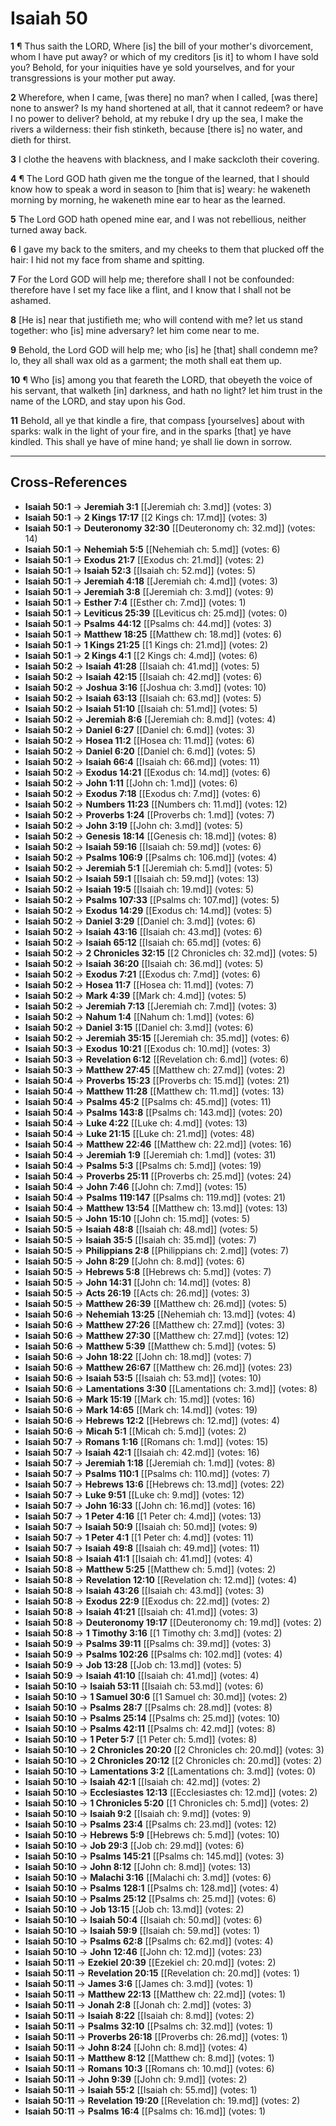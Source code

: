 # Isaiah 50

**1** ¶ Thus saith the LORD, Where [is] the bill of your mother's divorcement, whom I have put away? or which of my creditors [is it] to whom I have sold you? Behold, for your iniquities have ye sold yourselves, and for your transgressions is your mother put away.

**2** Wherefore, when I came, [was there] no man? when I called, [was there] none to answer? Is my hand shortened at all, that it cannot redeem? or have I no power to deliver? behold, at my rebuke I dry up the sea, I make the rivers a wilderness: their fish stinketh, because [there is] no water, and dieth for thirst.

**3** I clothe the heavens with blackness, and I make sackcloth their covering.

**4** ¶ The Lord GOD hath given me the tongue of the learned, that I should know how to speak a word in season to [him that is] weary: he wakeneth morning by morning, he wakeneth mine ear to hear as the learned.

**5** The Lord GOD hath opened mine ear, and I was not rebellious, neither turned away back.

**6** I gave my back to the smiters, and my cheeks to them that plucked off the hair: I hid not my face from shame and spitting.

**7** For the Lord GOD will help me; therefore shall I not be confounded: therefore have I set my face like a flint, and I know that I shall not be ashamed.

**8** [He is] near that justifieth me; who will contend with me? let us stand together: who [is] mine adversary? let him come near to me.

**9** Behold, the Lord GOD will help me; who [is] he [that] shall condemn me? lo, they all shall wax old as a garment; the moth shall eat them up.

**10** ¶ Who [is] among you that feareth the LORD, that obeyeth the voice of his servant, that walketh [in] darkness, and hath no light? let him trust in the name of the LORD, and stay upon his God.

**11** Behold, all ye that kindle a fire, that compass [yourselves] about with sparks: walk in the light of your fire, and in the sparks [that] ye have kindled. This shall ye have of mine hand; ye shall lie down in sorrow.

---

## Cross-References

- **Isaiah 50:1** → **Jeremiah 3:1** [[Jeremiah ch: 3.md]] (votes: 3)
- **Isaiah 50:1** → **2 Kings 17:17** [[2 Kings ch: 17.md]] (votes: 3)
- **Isaiah 50:1** → **Deuteronomy 32:30** [[Deuteronomy ch: 32.md]] (votes: 14)
- **Isaiah 50:1** → **Nehemiah 5:5** [[Nehemiah ch: 5.md]] (votes: 6)
- **Isaiah 50:1** → **Exodus 21:7** [[Exodus ch: 21.md]] (votes: 2)
- **Isaiah 50:1** → **Isaiah 52:3** [[Isaiah ch: 52.md]] (votes: 5)
- **Isaiah 50:1** → **Jeremiah 4:18** [[Jeremiah ch: 4.md]] (votes: 3)
- **Isaiah 50:1** → **Jeremiah 3:8** [[Jeremiah ch: 3.md]] (votes: 9)
- **Isaiah 50:1** → **Esther 7:4** [[Esther ch: 7.md]] (votes: 1)
- **Isaiah 50:1** → **Leviticus 25:39** [[Leviticus ch: 25.md]] (votes: 0)
- **Isaiah 50:1** → **Psalms 44:12** [[Psalms ch: 44.md]] (votes: 3)
- **Isaiah 50:1** → **Matthew 18:25** [[Matthew ch: 18.md]] (votes: 6)
- **Isaiah 50:1** → **1 Kings 21:25** [[1 Kings ch: 21.md]] (votes: 2)
- **Isaiah 50:1** → **2 Kings 4:1** [[2 Kings ch: 4.md]] (votes: 6)
- **Isaiah 50:2** → **Isaiah 41:28** [[Isaiah ch: 41.md]] (votes: 5)
- **Isaiah 50:2** → **Isaiah 42:15** [[Isaiah ch: 42.md]] (votes: 6)
- **Isaiah 50:2** → **Joshua 3:16** [[Joshua ch: 3.md]] (votes: 10)
- **Isaiah 50:2** → **Isaiah 63:13** [[Isaiah ch: 63.md]] (votes: 5)
- **Isaiah 50:2** → **Isaiah 51:10** [[Isaiah ch: 51.md]] (votes: 5)
- **Isaiah 50:2** → **Jeremiah 8:6** [[Jeremiah ch: 8.md]] (votes: 4)
- **Isaiah 50:2** → **Daniel 6:27** [[Daniel ch: 6.md]] (votes: 3)
- **Isaiah 50:2** → **Hosea 11:2** [[Hosea ch: 11.md]] (votes: 6)
- **Isaiah 50:2** → **Daniel 6:20** [[Daniel ch: 6.md]] (votes: 5)
- **Isaiah 50:2** → **Isaiah 66:4** [[Isaiah ch: 66.md]] (votes: 11)
- **Isaiah 50:2** → **Exodus 14:21** [[Exodus ch: 14.md]] (votes: 6)
- **Isaiah 50:2** → **John 1:11** [[John ch: 1.md]] (votes: 6)
- **Isaiah 50:2** → **Exodus 7:18** [[Exodus ch: 7.md]] (votes: 6)
- **Isaiah 50:2** → **Numbers 11:23** [[Numbers ch: 11.md]] (votes: 12)
- **Isaiah 50:2** → **Proverbs 1:24** [[Proverbs ch: 1.md]] (votes: 7)
- **Isaiah 50:2** → **John 3:19** [[John ch: 3.md]] (votes: 5)
- **Isaiah 50:2** → **Genesis 18:14** [[Genesis ch: 18.md]] (votes: 8)
- **Isaiah 50:2** → **Isaiah 59:16** [[Isaiah ch: 59.md]] (votes: 6)
- **Isaiah 50:2** → **Psalms 106:9** [[Psalms ch: 106.md]] (votes: 4)
- **Isaiah 50:2** → **Jeremiah 5:1** [[Jeremiah ch: 5.md]] (votes: 5)
- **Isaiah 50:2** → **Isaiah 59:1** [[Isaiah ch: 59.md]] (votes: 13)
- **Isaiah 50:2** → **Isaiah 19:5** [[Isaiah ch: 19.md]] (votes: 5)
- **Isaiah 50:2** → **Psalms 107:33** [[Psalms ch: 107.md]] (votes: 5)
- **Isaiah 50:2** → **Exodus 14:29** [[Exodus ch: 14.md]] (votes: 5)
- **Isaiah 50:2** → **Daniel 3:29** [[Daniel ch: 3.md]] (votes: 6)
- **Isaiah 50:2** → **Isaiah 43:16** [[Isaiah ch: 43.md]] (votes: 6)
- **Isaiah 50:2** → **Isaiah 65:12** [[Isaiah ch: 65.md]] (votes: 6)
- **Isaiah 50:2** → **2 Chronicles 32:15** [[2 Chronicles ch: 32.md]] (votes: 5)
- **Isaiah 50:2** → **Isaiah 36:20** [[Isaiah ch: 36.md]] (votes: 5)
- **Isaiah 50:2** → **Exodus 7:21** [[Exodus ch: 7.md]] (votes: 6)
- **Isaiah 50:2** → **Hosea 11:7** [[Hosea ch: 11.md]] (votes: 7)
- **Isaiah 50:2** → **Mark 4:39** [[Mark ch: 4.md]] (votes: 5)
- **Isaiah 50:2** → **Jeremiah 7:13** [[Jeremiah ch: 7.md]] (votes: 3)
- **Isaiah 50:2** → **Nahum 1:4** [[Nahum ch: 1.md]] (votes: 6)
- **Isaiah 50:2** → **Daniel 3:15** [[Daniel ch: 3.md]] (votes: 6)
- **Isaiah 50:2** → **Jeremiah 35:15** [[Jeremiah ch: 35.md]] (votes: 6)
- **Isaiah 50:3** → **Exodus 10:21** [[Exodus ch: 10.md]] (votes: 3)
- **Isaiah 50:3** → **Revelation 6:12** [[Revelation ch: 6.md]] (votes: 6)
- **Isaiah 50:3** → **Matthew 27:45** [[Matthew ch: 27.md]] (votes: 2)
- **Isaiah 50:4** → **Proverbs 15:23** [[Proverbs ch: 15.md]] (votes: 21)
- **Isaiah 50:4** → **Matthew 11:28** [[Matthew ch: 11.md]] (votes: 13)
- **Isaiah 50:4** → **Psalms 45:2** [[Psalms ch: 45.md]] (votes: 11)
- **Isaiah 50:4** → **Psalms 143:8** [[Psalms ch: 143.md]] (votes: 20)
- **Isaiah 50:4** → **Luke 4:22** [[Luke ch: 4.md]] (votes: 13)
- **Isaiah 50:4** → **Luke 21:15** [[Luke ch: 21.md]] (votes: 48)
- **Isaiah 50:4** → **Matthew 22:46** [[Matthew ch: 22.md]] (votes: 16)
- **Isaiah 50:4** → **Jeremiah 1:9** [[Jeremiah ch: 1.md]] (votes: 31)
- **Isaiah 50:4** → **Psalms 5:3** [[Psalms ch: 5.md]] (votes: 19)
- **Isaiah 50:4** → **Proverbs 25:11** [[Proverbs ch: 25.md]] (votes: 24)
- **Isaiah 50:4** → **John 7:46** [[John ch: 7.md]] (votes: 15)
- **Isaiah 50:4** → **Psalms 119:147** [[Psalms ch: 119.md]] (votes: 21)
- **Isaiah 50:4** → **Matthew 13:54** [[Matthew ch: 13.md]] (votes: 13)
- **Isaiah 50:5** → **John 15:10** [[John ch: 15.md]] (votes: 5)
- **Isaiah 50:5** → **Isaiah 48:8** [[Isaiah ch: 48.md]] (votes: 5)
- **Isaiah 50:5** → **Isaiah 35:5** [[Isaiah ch: 35.md]] (votes: 7)
- **Isaiah 50:5** → **Philippians 2:8** [[Philippians ch: 2.md]] (votes: 7)
- **Isaiah 50:5** → **John 8:29** [[John ch: 8.md]] (votes: 6)
- **Isaiah 50:5** → **Hebrews 5:8** [[Hebrews ch: 5.md]] (votes: 7)
- **Isaiah 50:5** → **John 14:31** [[John ch: 14.md]] (votes: 8)
- **Isaiah 50:5** → **Acts 26:19** [[Acts ch: 26.md]] (votes: 3)
- **Isaiah 50:5** → **Matthew 26:39** [[Matthew ch: 26.md]] (votes: 5)
- **Isaiah 50:6** → **Nehemiah 13:25** [[Nehemiah ch: 13.md]] (votes: 4)
- **Isaiah 50:6** → **Matthew 27:26** [[Matthew ch: 27.md]] (votes: 3)
- **Isaiah 50:6** → **Matthew 27:30** [[Matthew ch: 27.md]] (votes: 12)
- **Isaiah 50:6** → **Matthew 5:39** [[Matthew ch: 5.md]] (votes: 5)
- **Isaiah 50:6** → **John 18:22** [[John ch: 18.md]] (votes: 7)
- **Isaiah 50:6** → **Matthew 26:67** [[Matthew ch: 26.md]] (votes: 23)
- **Isaiah 50:6** → **Isaiah 53:5** [[Isaiah ch: 53.md]] (votes: 10)
- **Isaiah 50:6** → **Lamentations 3:30** [[Lamentations ch: 3.md]] (votes: 8)
- **Isaiah 50:6** → **Mark 15:19** [[Mark ch: 15.md]] (votes: 16)
- **Isaiah 50:6** → **Mark 14:65** [[Mark ch: 14.md]] (votes: 19)
- **Isaiah 50:6** → **Hebrews 12:2** [[Hebrews ch: 12.md]] (votes: 4)
- **Isaiah 50:6** → **Micah 5:1** [[Micah ch: 5.md]] (votes: 2)
- **Isaiah 50:7** → **Romans 1:16** [[Romans ch: 1.md]] (votes: 15)
- **Isaiah 50:7** → **Isaiah 42:1** [[Isaiah ch: 42.md]] (votes: 16)
- **Isaiah 50:7** → **Jeremiah 1:18** [[Jeremiah ch: 1.md]] (votes: 8)
- **Isaiah 50:7** → **Psalms 110:1** [[Psalms ch: 110.md]] (votes: 7)
- **Isaiah 50:7** → **Hebrews 13:6** [[Hebrews ch: 13.md]] (votes: 22)
- **Isaiah 50:7** → **Luke 9:51** [[Luke ch: 9.md]] (votes: 12)
- **Isaiah 50:7** → **John 16:33** [[John ch: 16.md]] (votes: 16)
- **Isaiah 50:7** → **1 Peter 4:16** [[1 Peter ch: 4.md]] (votes: 13)
- **Isaiah 50:7** → **Isaiah 50:9** [[Isaiah ch: 50.md]] (votes: 9)
- **Isaiah 50:7** → **1 Peter 4:1** [[1 Peter ch: 4.md]] (votes: 11)
- **Isaiah 50:7** → **Isaiah 49:8** [[Isaiah ch: 49.md]] (votes: 11)
- **Isaiah 50:8** → **Isaiah 41:1** [[Isaiah ch: 41.md]] (votes: 4)
- **Isaiah 50:8** → **Matthew 5:25** [[Matthew ch: 5.md]] (votes: 2)
- **Isaiah 50:8** → **Revelation 12:10** [[Revelation ch: 12.md]] (votes: 4)
- **Isaiah 50:8** → **Isaiah 43:26** [[Isaiah ch: 43.md]] (votes: 3)
- **Isaiah 50:8** → **Exodus 22:9** [[Exodus ch: 22.md]] (votes: 2)
- **Isaiah 50:8** → **Isaiah 41:21** [[Isaiah ch: 41.md]] (votes: 3)
- **Isaiah 50:8** → **Deuteronomy 19:17** [[Deuteronomy ch: 19.md]] (votes: 2)
- **Isaiah 50:8** → **1 Timothy 3:16** [[1 Timothy ch: 3.md]] (votes: 2)
- **Isaiah 50:9** → **Psalms 39:11** [[Psalms ch: 39.md]] (votes: 3)
- **Isaiah 50:9** → **Psalms 102:26** [[Psalms ch: 102.md]] (votes: 4)
- **Isaiah 50:9** → **Job 13:28** [[Job ch: 13.md]] (votes: 5)
- **Isaiah 50:9** → **Isaiah 41:10** [[Isaiah ch: 41.md]] (votes: 4)
- **Isaiah 50:10** → **Isaiah 53:11** [[Isaiah ch: 53.md]] (votes: 6)
- **Isaiah 50:10** → **1 Samuel 30:6** [[1 Samuel ch: 30.md]] (votes: 2)
- **Isaiah 50:10** → **Psalms 28:7** [[Psalms ch: 28.md]] (votes: 8)
- **Isaiah 50:10** → **Psalms 25:14** [[Psalms ch: 25.md]] (votes: 10)
- **Isaiah 50:10** → **Psalms 42:11** [[Psalms ch: 42.md]] (votes: 8)
- **Isaiah 50:10** → **1 Peter 5:7** [[1 Peter ch: 5.md]] (votes: 8)
- **Isaiah 50:10** → **2 Chronicles 20:20** [[2 Chronicles ch: 20.md]] (votes: 3)
- **Isaiah 50:10** → **2 Chronicles 20:12** [[2 Chronicles ch: 20.md]] (votes: 2)
- **Isaiah 50:10** → **Lamentations 3:2** [[Lamentations ch: 3.md]] (votes: 0)
- **Isaiah 50:10** → **Isaiah 42:1** [[Isaiah ch: 42.md]] (votes: 2)
- **Isaiah 50:10** → **Ecclesiastes 12:13** [[Ecclesiastes ch: 12.md]] (votes: 2)
- **Isaiah 50:10** → **1 Chronicles 5:20** [[1 Chronicles ch: 5.md]] (votes: 2)
- **Isaiah 50:10** → **Isaiah 9:2** [[Isaiah ch: 9.md]] (votes: 9)
- **Isaiah 50:10** → **Psalms 23:4** [[Psalms ch: 23.md]] (votes: 12)
- **Isaiah 50:10** → **Hebrews 5:9** [[Hebrews ch: 5.md]] (votes: 10)
- **Isaiah 50:10** → **Job 29:3** [[Job ch: 29.md]] (votes: 6)
- **Isaiah 50:10** → **Psalms 145:21** [[Psalms ch: 145.md]] (votes: 3)
- **Isaiah 50:10** → **John 8:12** [[John ch: 8.md]] (votes: 13)
- **Isaiah 50:10** → **Malachi 3:16** [[Malachi ch: 3.md]] (votes: 6)
- **Isaiah 50:10** → **Psalms 128:1** [[Psalms ch: 128.md]] (votes: 4)
- **Isaiah 50:10** → **Psalms 25:12** [[Psalms ch: 25.md]] (votes: 6)
- **Isaiah 50:10** → **Job 13:15** [[Job ch: 13.md]] (votes: 2)
- **Isaiah 50:10** → **Isaiah 50:4** [[Isaiah ch: 50.md]] (votes: 6)
- **Isaiah 50:10** → **Isaiah 59:9** [[Isaiah ch: 59.md]] (votes: 1)
- **Isaiah 50:10** → **Psalms 62:8** [[Psalms ch: 62.md]] (votes: 4)
- **Isaiah 50:10** → **John 12:46** [[John ch: 12.md]] (votes: 23)
- **Isaiah 50:11** → **Ezekiel 20:39** [[Ezekiel ch: 20.md]] (votes: 2)
- **Isaiah 50:11** → **Revelation 20:15** [[Revelation ch: 20.md]] (votes: 1)
- **Isaiah 50:11** → **James 3:6** [[James ch: 3.md]] (votes: 1)
- **Isaiah 50:11** → **Matthew 22:13** [[Matthew ch: 22.md]] (votes: 1)
- **Isaiah 50:11** → **Jonah 2:8** [[Jonah ch: 2.md]] (votes: 3)
- **Isaiah 50:11** → **Isaiah 8:22** [[Isaiah ch: 8.md]] (votes: 2)
- **Isaiah 50:11** → **Psalms 32:10** [[Psalms ch: 32.md]] (votes: 1)
- **Isaiah 50:11** → **Proverbs 26:18** [[Proverbs ch: 26.md]] (votes: 1)
- **Isaiah 50:11** → **John 8:24** [[John ch: 8.md]] (votes: 4)
- **Isaiah 50:11** → **Matthew 8:12** [[Matthew ch: 8.md]] (votes: 1)
- **Isaiah 50:11** → **Romans 10:3** [[Romans ch: 10.md]] (votes: 6)
- **Isaiah 50:11** → **John 9:39** [[John ch: 9.md]] (votes: 2)
- **Isaiah 50:11** → **Isaiah 55:2** [[Isaiah ch: 55.md]] (votes: 1)
- **Isaiah 50:11** → **Revelation 19:20** [[Revelation ch: 19.md]] (votes: 2)
- **Isaiah 50:11** → **Psalms 16:4** [[Psalms ch: 16.md]] (votes: 1)

